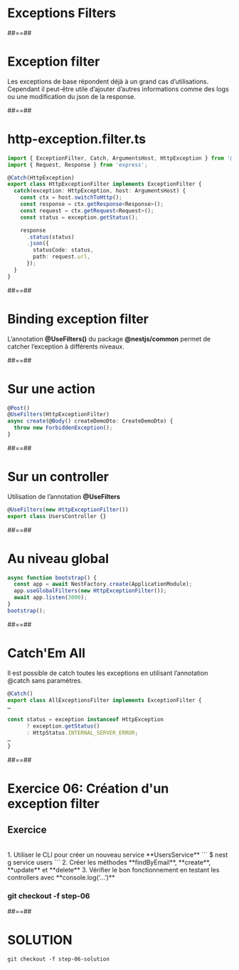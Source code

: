 <!-- .slide: class="transition " -->

# Exceptions Filters

##==##
# Exception filter
Les exceptions de base répondent déjà à un grand cas d’utilisations. Cependant il peut-être utile d’ajouter d’autres informations comme des logs ou une modification du json de la response.

##==##
<!-- .slide: class="with-code" -->

# http-exception.filter.ts
```typescript
import { ExceptionFilter, Catch, ArgumentsHost, HttpException } from '@nestjs/common'; 
import { Request, Response } from 'express'; 

@Catch(HttpException)
export class HttpExceptionFilter implements ExceptionFilter {
  catch(exception: HttpException, host: ArgumentsHost) {
    const ctx = host.switchToHttp();
    const response = ctx.getResponse<Response>();
    const request = ctx.getRequest<Request>();
    const status = exception.getStatus();

    response
      .status(status)
      .json({
        statusCode: status,
        path: request.url,
      });
  }
}
```
<!-- .slide: class="big-code" -->

##==##
# Binding exception filter
L’annotation **@UseFilters()** du package **@nestjs/common** permet de catcher l’exception à différents niveaux.

##==##
<!-- .slide: class="with-code" -->

# Sur une action
```typescript
@Post()
@UseFilters(HttpExceptionFilter)
async create(@Body() createDemoDto: CreateDemoDto) {
  throw new ForbiddenException();
}
```
<!-- .slide: class="big-code" -->

##==##
<!-- .slide: class="with-code" -->

# Sur un controller
Utilisation de l’annotation **@UseFilters**

```typescript
@UseFilters(new HttpExceptionFilter())
export class UsersController {}
```
<!-- .slide: class="big-code" -->

##==##
<!-- .slide: class="with-code" -->

# Au niveau global
```typescript
async function bootstrap() {
  const app = await NestFactory.create(ApplicationModule);
  app.useGlobalFilters(new HttpExceptionFilter());
  await app.listen(3000);
}
bootstrap();
```
<!-- .slide: class="big-code" -->

##==##
<!-- .slide: class="with-code" -->

# Catch'Em All

Il est possible de catch toutes les exceptions en utilisant l’annotation @catch sans paramètres.

```typescript
@Catch()
export class AllExceptionsFilter implements ExceptionFilter {
…

const status = exception instanceof HttpException
      ? exception.getStatus()
      : HttpStatus.INTERNAL_SERVER_ERROR;
…
}
```
<!-- .slide: class="big-code" -->

##==##
<!-- .slide: class="exercice sfeir-bg-pink" -->

# Exercice 06: Création d'un exception filter
## Exercice

<br>
1. Utiliser le CLI pour créer un nouveau service **UsersService**
   ```
    $ nest g service users
  ```
2. Créer les méthodes **findByEmail**, **create**, **update** et **delete**
3. Vérifier le bon fonctionnement en testant les controllers avec **console.log(‘...’)**
<br>

### git checkout -f step-06

##==##
<!-- .slide: class="" -->

# SOLUTION
```git checkout -f step-06-solution```
<!-- .element: class="full-center" -->

